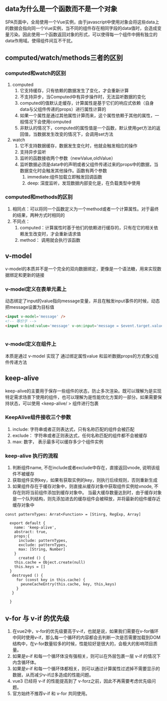 ## data为什么是一个函数而不是一个对象
SPA页面中，全局使用一个Vue实例，由于javascript中使用对象会将这些data上的数据会指向同一个Vue实例，当不同的组件存在相同字段的data值时，会造成变量污染。因此使用一个函数返回对象的形式，可以使得每一个组件中拥有独立的data作用域。使得组件间互不干扰。

## computed/watch/methods三者的区别
### computed和watch的区别
1. computed
    1. 它支持缓存，只有依赖的数据发生了变化，才会重新计算
    2. 不支持异步，当Computed中有异步操作时，无法监听数据的变化
    3. computed的值默认走缓存，计算属性是基于它们的响应式依赖（自身data与父组件传递的props）进行属性计算的
    4. 如果一个属性是通过其他属性计算而来，这个属性依赖于其他的属性，一般情况下会使用computed
    5. 非默认的情况下，computed的属性值是一个函数，默认使用get方法的返回值，当数据发生改变的情况下，会调用set方法
2. watch
    1. 它不支持数据缓存，数据发生变化时，他就会触发相应的操作
    2. 支持异步监听
    3. 监听的函数接收两个参数（newValue,oldValue）
    4. 监听数据必须是data中的声明或者父组件传递过来的props中的数据，当数据变化时会触发其他操作。函数有两个参数
        1. immediate:组件加载立即触发回调函数
        2. deep: 深度监听，发现数据内部变化是，在负载类型中使用

### computed和methods的区别
1. 相同点：可以将同一个函数定义为一个method或者一个计算属性。对于最终的结果，两种方式时相同的
2. 不同点：
    1. computed：计算属性时基于他们的依赖进行缓存的，只有在它的相关依赖发生改变时，才会重新请求值
    2. method： 调用就会执行该函数

## v-model
v-model的本质并不是一个完全的双向数据绑定，更像是一个语法糖，用来实现数据绑定和更新的链接

### v-model定义在表单元素上
动态绑定了input的value指向message变量，并且在触发input事件的时候，动态把message设置为目标值

```html
<input v-model='message' />
<!-- 等价于 -->
<input v-bind:value='message' v-on:input='message = $event.target.value'
  
```

### v-model定义在组件上
本质是通过 v-model 实现了 通过绑定属性value 和监听数据props的方式像父组件传递方法



## keep-alive
keep-alive的主要用于保存一些组件的状态，防止多次渲染。既可以理解为是实现特定需求场景下使用的组件，也可以理解为是性能优化方案的一部分。如果需要保持状态，可以使用 <keep-alive/ > 组件进行包裹

### KeepAlive组件接收三个参数
1. include: 字符串或者正则表达式，只有名称匹配的组件会被匹配
2. exclude： 字符串或者正则表达式，任何名称匹配的组件都不会被缓存
3. max: 数字， 表示最多可以缓存多少个组件实例

### keep-alive 执行的流程
1. 判断组件name, 不在include或者exclude中存在，直接返回vnode, 说明该组件不被缓存
2. 获取组件实例key，如果有获取实例的key，则执行后续规则，否则重新生成
3. 如果组件存在于缓存对象中，则直接从缓存对象中获取组件实例给vnode, 不存在则将当前组件添加到缓存对象中。 当最大缓存数量达到时，由于缓存对象是一个队列结构，则先添加进去的缓存组件会被释放，并将最新的组件缓存近缓存对象中

```vue
const patternTypes: Arrat<Function> = [Stinrg, RegExp, Array]

  export default {
    name: 'keep-alive',
    abstract: true,
    props:{
      include: patternTypes,
      exclude: patternTypes,
      max: [String, Number]
    }
      created () {
    this.cache = Object.create(null)
    this.keys = []
  }
   destroyed () {
     for (const key in this.cache) {
       peuneCacheEntry(this.cache, key, this,keys)
     }
   }

  }
```

## v-for 与 v-if 的优先级
1. 在vue2中，v-for的优先级要高于v-if，也就是说，如果我们需要在v-for循环中同时使用v-if，那么每一个循环的内容都会去判断一次是否需要加载到DOM结构中，在v-for数量较多的时候，性能较好是很大的，会极大的影响项目质量。
2. 如果是v-if 和每一个循环体没有强相关，则可以在外层包裹一层 v-if 的情况下内含循环体。
3. 如果是v-if 和每一个循环体都相关，则可以通过计算属性过滤掉不需要显示的数据，从而减少v-if过多造成的性能问题。
4. vue3 已经将 v-if 的性能提高到了 v-forz之前，因此不再需要考虑优先级问题。
5. 官方始终不推荐v-if 和 v-for 共同使用。

